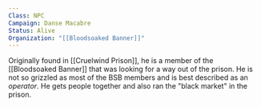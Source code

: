 ```yaml
---
Class: NPC
Campaign: Danse Macabre
Status: Alive
Organization: "[[Bloodsoaked Banner]]"
---
```

Originally found in [[Cruelwind Prison]], he is a member of the [[Bloodsoaked Banner]] that was looking for a way out of the prison. He is not so grizzled as most of the BSB members and is best described as an *operator*. He gets people together and also ran the "black market" in the prison.